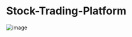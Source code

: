 # Stock-Trading-Platform
![image](https://github.com/user-attachments/assets/0c307ef0-4bd2-4547-bfdc-6ebc87f871cb)
